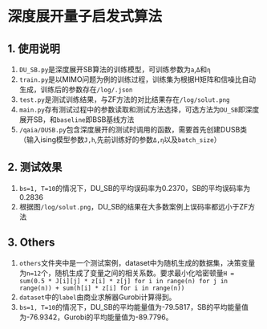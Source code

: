 # 深度展开量子启发式算法
## 1. 使用说明
1. `DU_SB.py`是深度展开SB算法的训练模型，可训练参数为`a`,`Δ`和`η`
2. `train.py`是以MIMO问题为例的训练过程，训练集为根据H矩阵和信噪比自动生成，训练后的参数存在`/log/.json`
3. `test.py`是测试训练结果，与ZF方法的对比结果存在`/log/solut.png`
4. `main.py`存有测试过程中的参数读取和测试方法选择，可选方法为`DU_SB`即深度展开SB，和`baseline`即BSB基线方法
5. `/qaia/DUSB.py`包含深度展开的测试时调用的函数，需要首先创建DUSB类（输入ising模型参数`J,h`,先前训练好的参数`Δ,η`以及`batch_size`）
## 2. 测试效果
1. `bs=1, T=10`的情况下，DU_SB的平均误码率为0.2370，SB的平均误码率为0.2836
2. 根据图`/log/solut.png`，DU_SB的结果在大多数案例上误码率都远小于ZF方法
## 3. Others
1. `others`文件夹中是一个测试案例，dataset中为随机生成的数据集，决策变量为`n=12`个，随机生成了变量之间的相关系数。要求最小化哈密顿量`H = sum(0.5 * J[i][j] * z[i] * z[j] for i in range(n) for j in range(n)) + sum(h[i] * z[i] for i in range(n))`
2. `dataset`中的`label`由商业求解器Gurobi计算得到。
3. `bs=1, T=10`的情况下，DU_SB的平均能量值为-79.5817，SB的平均能量值为-76.9342，Gurobi的平均能量值为-89.7796。
